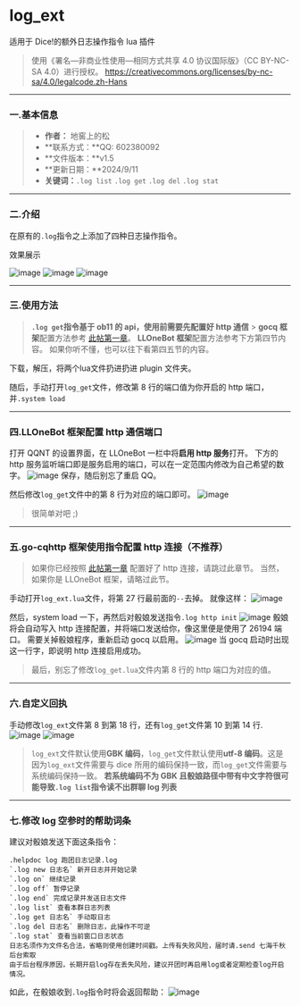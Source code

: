 # log_ext

适用于 Dice!的额外日志操作指令 lua 插件

> 使用《署名—非商业性使用—相同方式共享 4.0 协议国际版》（CC BY-NC-SA 4.0）进行授权。
> https://creativecommons.org/licenses/by-nc-sa/4.0/legalcode.zh-Hans

---

### 一.基本信息

> - **作者：** 地窖上的松
> - **联系方式：**QQ: 602380092
> - **文件版本：**v1.5
> - **更新日期：**2024/9/11
> - **关键词：**`.log list` `.log get` `.log del` `.log stat`

---

### 二.介绍

在原有的`.log`指令之上添加了四种日志操作指令。

效果展示

![image](https://dice-forum.s3.ap-northeast-1.amazonaws.com/2023-10-06/1696566139-94271-qq20231006122124.png)
![image](https://dice-forum.s3.ap-northeast-1.amazonaws.com/2023-10-06/1696566129-157250-atr94m6moj-25mq6rsm.png)
![image](https://dice-forum.s3.ap-northeast-1.amazonaws.com/2023-10-06/1696566171-859033-image.png)

---

### 三.使用方法

> **`.log get`指令基于 ob11 的 api，使用前需要先配置好 http 通信** > **gocq 框架**配置方法参考 [此帖第一章](https://forum.kokona.tech/d/1569-kuo-zhan-han-shu-gocqde-apidiao-yong)。
> **LLOneBot 框架**配置方法参考下方第四节内容。
> 如果你听不懂，也可以往下看第四五节的内容。

下载，解压，将两个lua文件扔进扔进 plugin 文件夹。

随后，手动打开`log_get`文件，修改第 8 行的端口值为你开启的 http 端口，并`.system load`

---

### 四.LLOneBot 框架配置 http 通信端口

打开 QQNT 的设置界面，在 LLOneBot 一栏中将**启用 http 服务**打开。
下方的 http 服务监听端口即是服务启用的端口，可以在一定范围内修改为自己希望的数字。
![image](https://dice-forum.s3.ap-northeast-1.amazonaws.com/2024-04-21/1713708845-691292-image.png)
保存，随后别忘了重启 QQ。

然后修改`log_get`文件中的第 8 行为对应的端口即可。
![image](https://dice-forum.s3.ap-northeast-1.amazonaws.com/2024-04-21/1713708419-54636-image.png)

> 很简单对吧 ;)

---

### 五.go-cqhttp 框架使用指令配置 http 连接（不推荐）

> 如果你已经按照 [此帖第一章](https://forum.kokona.tech/d/1569-kuo-zhan-han-shu-gocqde-apidiao-yong) 配置好了 http 连接，请跳过此章节。
> 当然，如果你是 LLOneBot 框架，请略过此节。

手动打开`log_ext.lua`文件，将第 27 行最前面的`--`去掉。
就像这样：
![image](https://dice-forum.s3.ap-northeast-1.amazonaws.com/2024-04-21/1713708626-594558-image.png)

然后，system load 一下，再然后对骰娘发送指令`.log http init`
![image](https://dice-forum.s3.ap-northeast-1.amazonaws.com/2023-10-06/1696567402-3889-e9oh-at-h58bvl7gfiic7v3.png)
骰娘将会自动写入 http 连接配置，并将端口发送给你，像这里便是使用了 26194 端口。
需要关掉骰娘程序，重新启动 gocq 以启用。
![image](https://dice-forum.s3.ap-northeast-1.amazonaws.com/2023-10-06/1696567690-666051-m-at-uq951mzvlidy-at-vfhqgp.png)
当 gocq 启动时出现这一行字，即说明 http 连接启用成功。

> 最后，别忘了修改`log_get.lua`文件内第 8 行的 http 端口为对应的值。

---

### 六.自定义回执

手动修改`log_ext`文件第 8 到第 18 行，还有`log_get`文件第 10 到第 14 行.
![image](https://dice-forum.s3.ap-northeast-1.amazonaws.com/2024-04-21/1713708744-606579-image.png)
![image](https://dice-forum.s3.ap-northeast-1.amazonaws.com/2024-04-21/1713708771-675962-image.png)

> `log_ext`文件默认使用**GBK 编码**，`log_get`文件默认使用**utf-8 编码**。这是因为`log_ext`文件需要与 dice 所用的编码保持一致，而`log_get`文件需要与系统编码保持一致。
> **若系统编码不为 GBK 且骰娘路径中带有中文字符很可能导致`.log list`指令读不出群聊 log 列表**

---

### 七.修改 log 空参时的帮助词条

建议对骰娘发送下面这条指令：

```
.helpdoc log 跑团日志记录.log
`.log new 日志名` 新开日志并开始记录
`.log on` 继续记录
`.log off` 暂停记录
`.log end` 完成记录并发送日志文件
`.log list` 查看本群日志列表
`.log get 日志名` 手动取日志
`.log del 日志名` 删除日志，此操作不可逆
`.log stat` 查看当前窗口日志状态
日志名须作为文件名合法，省略则使用创建时间戳。上传有失败风险，届时请.send 七海千秋后台索取
由于后台程序原因，长期开启log存在丢失风险，建议开团时再启用log或者定期检查log开启情况。
```

如此，在骰娘收到`.log`指令时将会返回帮助：
![image](https://dice-forum.s3.ap-northeast-1.amazonaws.com/2024-09-11/1726014534-637743-qq20240911-082828.png)
